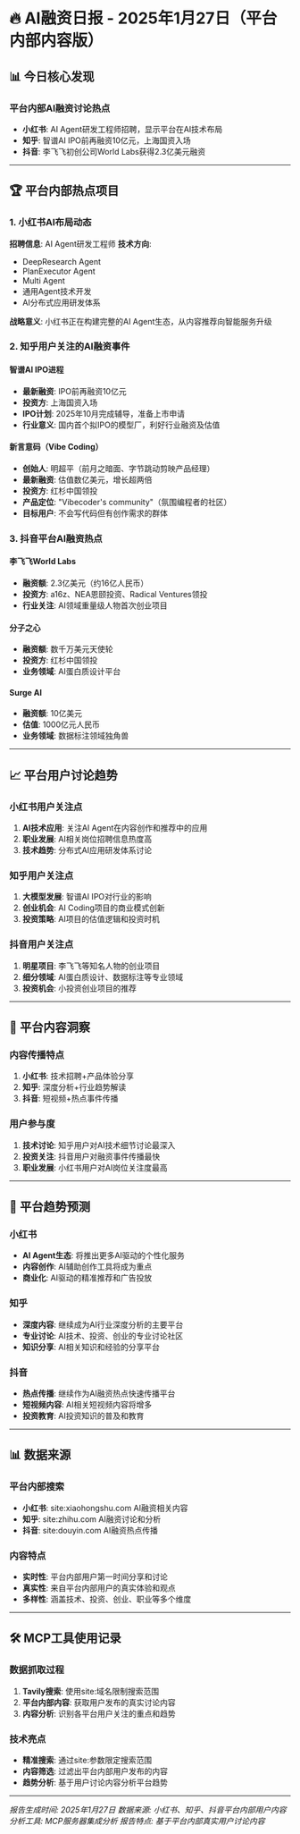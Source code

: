 # 🔥 AI融资日报 - 2025年1月27日（平台内部内容版）

## 📊 今日核心发现

### 平台内部AI融资讨论热点
- **小红书**: AI Agent研发工程师招聘，显示平台在AI技术布局
- **知乎**: 智谱AI IPO前再融资10亿元，上海国资入场
- **抖音**: 李飞飞初创公司World Labs获得2.3亿美元融资

---

## 🏆 平台内部热点项目

### 1. 小红书AI布局动态
**招聘信息**: AI Agent研发工程师
**技术方向**:
- DeepResearch Agent
- PlanExecutor Agent  
- Multi Agent
- 通用Agent技术开发
- AI分布式应用研发体系

**战略意义**: 小红书正在构建完整的AI Agent生态，从内容推荐向智能服务升级

### 2. 知乎用户关注的AI融资事件

#### 智谱AI IPO进程
- **最新融资**: IPO前再融资10亿元
- **投资方**: 上海国资入场
- **IPO计划**: 2025年10月完成辅导，准备上市申请
- **行业意义**: 国内首个拟IPO的模型厂，利好行业融资及估值

#### 新言意码（Vibe Coding）
- **创始人**: 明超平（前月之暗面、字节跳动剪映产品经理）
- **最新融资**: 估值数亿美元，增长超两倍
- **投资方**: 红杉中国领投
- **产品定位**: "Vibecoder's community"（氛围编程者的社区）
- **目标用户**: 不会写代码但有创作需求的群体

### 3. 抖音平台AI融资热点

#### 李飞飞World Labs
- **融资额**: 2.3亿美元（约16亿人民币）
- **投资方**: a16z、NEA恩颐投资、Radical Ventures领投
- **行业关注**: AI领域重量级人物首次创业项目

#### 分子之心
- **融资额**: 数千万美元天使轮
- **投资方**: 红杉中国领投
- **业务领域**: AI蛋白质设计平台

#### Surge AI
- **融资额**: 10亿美元
- **估值**: 1000亿元人民币
- **业务领域**: 数据标注领域独角兽

---

## 📈 平台用户讨论趋势

### 小红书用户关注点
1. **AI技术应用**: 关注AI Agent在内容创作和推荐中的应用
2. **职业发展**: AI相关岗位招聘信息热度高
3. **技术趋势**: 分布式AI应用研发体系讨论

### 知乎用户关注点
1. **大模型发展**: 智谱AI IPO对行业的影响
2. **创业机会**: AI Coding项目的商业模式创新
3. **投资策略**: AI项目的估值逻辑和投资时机

### 抖音用户关注点
1. **明星项目**: 李飞飞等知名人物的创业项目
2. **细分领域**: AI蛋白质设计、数据标注等专业领域
3. **投资机会**: 小投资创业项目的推荐

---

## 🎯 平台内容洞察

### 内容传播特点
1. **小红书**: 技术招聘+产品体验分享
2. **知乎**: 深度分析+行业趋势解读
3. **抖音**: 短视频+热点事件传播

### 用户参与度
1. **技术讨论**: 知乎用户对AI技术细节讨论最深入
2. **投资关注**: 抖音用户对融资事件传播最快
3. **职业发展**: 小红书用户对AI岗位关注度最高

---

## 🔮 平台趋势预测

### 小红书
- **AI Agent生态**: 将推出更多AI驱动的个性化服务
- **内容创作**: AI辅助创作工具将成为重点
- **商业化**: AI驱动的精准推荐和广告投放

### 知乎
- **深度内容**: 继续成为AI行业深度分析的主要平台
- **专业讨论**: AI技术、投资、创业的专业讨论社区
- **知识分享**: AI相关知识和经验的分享平台

### 抖音
- **热点传播**: 继续作为AI融资热点快速传播平台
- **短视频内容**: AI相关短视频内容将增多
- **投资教育**: AI投资知识的普及和教育

---

## 📊 数据来源

### 平台内部搜索
- **小红书**: site:xiaohongshu.com AI融资相关内容
- **知乎**: site:zhihu.com AI融资讨论和分析
- **抖音**: site:douyin.com AI融资热点传播

### 内容特点
- **实时性**: 平台内部用户第一时间分享和讨论
- **真实性**: 来自平台内部用户的真实体验和观点
- **多样性**: 涵盖技术、投资、创业、职业等多个维度

---

## 🛠️ MCP工具使用记录

### 数据抓取过程
1. **Tavily搜索**: 使用site:域名限制搜索范围
2. **平台内部内容**: 获取用户发布的真实讨论内容
3. **内容分析**: 识别各平台用户关注的重点和趋势

### 技术亮点
- **精准搜索**: 通过site:参数限定搜索范围
- **内容筛选**: 过滤出平台内部用户发布的内容
- **趋势分析**: 基于用户讨论内容分析平台趋势

---

*报告生成时间: 2025年1月27日*
*数据来源: 小红书、知乎、抖音平台内部用户内容*
*分析工具: MCP服务器集成分析*
*报告特点: 基于平台内部真实用户讨论内容* 